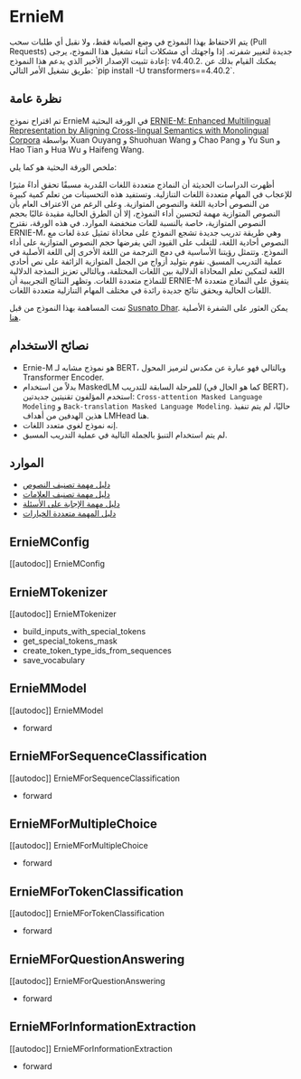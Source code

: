 # ErnieM

<Tip warning={true}>
يتم الاحتفاظ بهذا النموذج في وضع الصيانة فقط، ولا نقبل أي طلبات سحب (Pull Requests) جديدة لتغيير شفرته.
إذا واجهتك أي مشكلات أثناء تشغيل هذا النموذج، يرجى إعادة تثبيت الإصدار الأخير الذي يدعم هذا النموذج: v4.40.2.
يمكنك القيام بذلك عن طريق تشغيل الأمر التالي: `pip install -U transformers==4.40.2`.
</Tip>

## نظرة عامة
تم اقتراح نموذج ErnieM في الورقة البحثية [ERNIE-M: Enhanced Multilingual Representation by Aligning Cross-lingual Semantics with Monolingual Corpora](https://arxiv.org/abs/2012.15674) بواسطة Xuan Ouyang و Shuohuan Wang و Chao Pang و Yu Sun و Hao Tian و Hua Wu و Haifeng Wang.

ملخص الورقة البحثية هو كما يلي:

أظهرت الدراسات الحديثة أن النماذج متعددة اللغات المُدربة مسبقًا تحقق أداءً مثيرًا للإعجاب في المهام متعددة اللغات التنازلية. وتستفيد هذه التحسينات من تعلم كمية كبيرة من النصوص أحادية اللغة والنصوص المتوازية. وعلى الرغم من الاعتراف العام بأن النصوص المتوازية مهمة لتحسين أداء النموذج، إلا أن الطرق الحالية مقيدة غالبًا بحجم النصوص المتوازية، خاصة بالنسبة للغات منخفضة الموارد. في هذه الورقة، نقترح ERNIE-M، وهي طريقة تدريب جديدة تشجع النموذج على محاذاة تمثيل عدة لغات مع النصوص أحادية اللغة، للتغلب على القيود التي يفرضها حجم النصوص المتوازية على أداء النموذج. وتتمثل رؤيتنا الأساسية في دمج الترجمة من اللغة الأخرى إلى اللغة الأصلية في عملية التدريب المسبق. نقوم بتوليد أزواج من الجمل المتوازية الزائفة على نص أحادي اللغة لتمكين تعلم المحاذاة الدلالية بين اللغات المختلفة، وبالتالي تعزيز النمذجة الدلالية للنماذج متعددة اللغات. وتظهر النتائج التجريبية أن ERNIE-M يتفوق على النماذج متعددة اللغات الحالية ويحقق نتائج جديدة رائدة في مختلف المهام التنازلية متعددة اللغات.

تمت المساهمة بهذا النموذج من قبل [Susnato Dhar](https://huggingface.co/susnato). يمكن العثور على الشفرة الأصلية [هنا](https://github.com/PaddlePaddle/PaddleNLP/tree/develop/paddlenlp/transformers/ernie_m).

## نصائح الاستخدام

- Ernie-M هو نموذج مشابه لـ BERT، وبالتالي فهو عبارة عن مكدس لترميز المحول Transformer Encoder.
- بدلاً من استخدام MaskedLM للمرحلة السابقة للتدريب (كما هو الحال في BERT)، استخدم المؤلفون تقنيتين جديدتين: `Cross-attention Masked Language Modeling` و `Back-translation Masked Language Modeling`. حاليًا، لم يتم تنفيذ هذين الهدفين من أهداف LMHead هنا.
- إنه نموذج لغوي متعدد اللغات.
- لم يتم استخدام التنبؤ بالجملة التالية في عملية التدريب المسبق.

## الموارد

- [دليل مهمة تصنيف النصوص](../tasks/sequence_classification)
- [دليل مهمة تصنيف العلامات](../tasks/token_classification)
- [دليل مهمة الإجابة على الأسئلة](../tasks/question_answering)
- [دليل المهمة متعددة الخيارات](../tasks/multiple_choice)

## ErnieMConfig

[[autodoc]] ErnieMConfig

## ErnieMTokenizer

[[autodoc]] ErnieMTokenizer

- build_inputs_with_special_tokens
- get_special_tokens_mask
- create_token_type_ids_from_sequences
- save_vocabulary

## ErnieMModel

[[autodoc]] ErnieMModel

- forward

## ErnieMForSequenceClassification

[[autodoc]] ErnieMForSequenceClassification

- forward

## ErnieMForMultipleChoice

[[autodoc]] ErnieMForMultipleChoice

- forward

## ErnieMForTokenClassification

[[autodoc]] ErnieMForTokenClassification

- forward

## ErnieMForQuestionAnswering

[[autodoc]] ErnieMForQuestionAnswering

- forward

## ErnieMForInformationExtraction

[[autodoc]] ErnieMForInformationExtraction

- forward